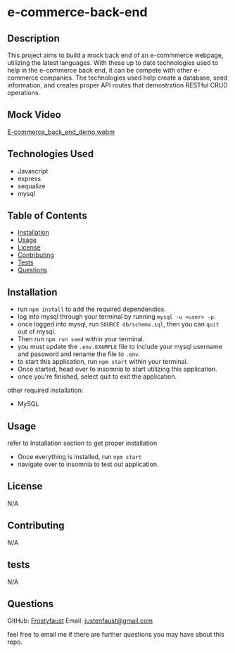 # e-commerce-back-end

## Description

This project aims to build a mock back end of an e-commmerce webpage, utilizing the latest languages. With these up to date technologies used to help in the e-commerce back end, it can be compete with other e-commerce companies. The technologies used help create a database, seed information, and creates proper API routes that demostration RESTful CRUD operations.

## Mock Video

[E-commerce_back_end_demo.webm](https://github.com/frostyfaust/e-commerce-back-end/assets/55112932/c39c318e-3643-492e-9fe6-84ad05e9c73e)


## Technologies Used

- Javascript
- express
- sequalize
- mysql

## Table of Contents
  
- [Installation](#installation)
- [Usage](#usage)
- [License](#license)
- [Contributing](#contributing)
- [Tests](#tests)
- [Questions](#questions)

## Installation

- run `npm install` to add the required dependendies.
- log into mysql through your terminal by running `mysql -u <user> -p`.
- once logged into mysql, run `SOURCE db/schema.sql`,  then you can `quit` out of mysql.
- Then run `npm run seed` within your terminal.
- you must update the `.env.EXAMPLE` file to include your mysql username and password and rename the file to `.env`.
- to start this application, run `npm start` within your terminal.
- Once started, head over to insomnia to start utilizing this application.
- once you're finished, select quit to exit the application.

other required installation:
- MySQL

    
## Usage
refer to Installation section to get proper installation

- Once everything is installed, run `npm start`
- navigate over to insomnia to test out application.

## License

N/A
    
## Contributing

N/A
  
## tests

N/A

## Questions

GitHub: [Frostyfaust](https://github.com/frostyfaust)
Email: justenfaust@gmail.com

feel free to email me if there are further questions you may have about this repo.
